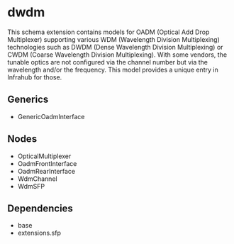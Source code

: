 # dwdm

This schema extension contains models for OADM (Optical Add Drop Multiplexer) supporting various WDM (Wavelength Division Multiplexing) technologies such as DWDM (Dense Wavelength Division Multiplexing) or CWDM (Coarse Wavelength Division Multiplexing).
With some vendors, the tunable optics are not configured via the channel number but via the wavelength and/or the frequency. This model provides a unique entry in Infrahub for those.


## Generics

- GenericOadmInterface

## Nodes

- OpticalMultiplexer
- OadmFrontInterface
- OadmRearInterface
- WdmChannel
- WdmSFP

## Dependencies

- base
- extensions.sfp
